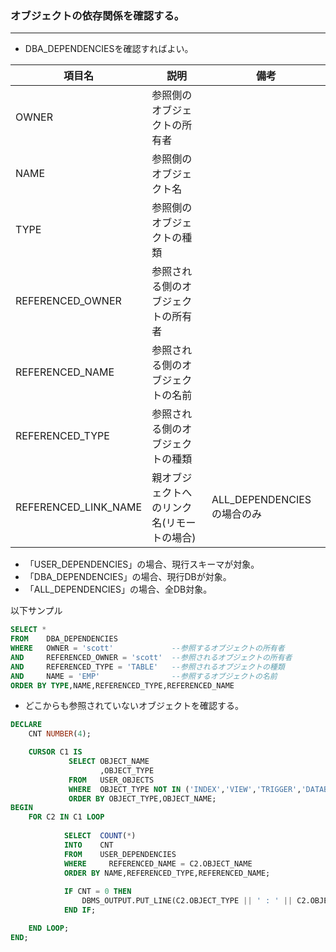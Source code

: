 ### オブジェクトの依存関係を確認する。
-----------------------------------

* DBA_DEPENDENCIESを確認すればよい。

|項目名					|説明											|備考						|
|-----------------------|-----------------------------------------------|---------------------------|
|OWNER					|参照側のオブジェクトの所有者					|							|
|NAME					|参照側のオブジェクト名							|							|
|TYPE					|参照側のオブジェクトの種類						|							|
|REFERENCED_OWNER		|参照される側のオブジェクトの所有者				|							|
|REFERENCED_NAME		|参照される側のオブジェクトの名前				|							|
|REFERENCED_TYPE		|参照される側のオブジェクトの種類				|							|
|REFERENCED_LINK_NAME	|親オブジェクトへのリンク名(リモートの場合)		|ALL_DEPENDENCIESの場合のみ	|


* 「USER_DEPENDENCIES」の場合、現行スキーマが対象。
* 「DBA_DEPENDENCIES」の場合、現行DBが対象。
* 「ALL_DEPENDENCIES」の場合、全DB対象。

以下サンプル
```sql
SELECT *
FROM	DBA_DEPENDENCIES
WHERE	OWNER = 'scott'				--参照するオブジェクトの所有者
AND		REFERENCED_OWNER = 'scott'	--参照されるオブジェクトの所有者
AND		REFERENCED_TYPE = 'TABLE'	--参照されるオブジェクトの種類
AND		NAME = 'EMP'				--参照するオブジェクトの名前
ORDER BY TYPE,NAME,REFERENCED_TYPE,REFERENCED_NAME
```

* どこからも参照されていないオブジェクトを確認する。

```sql
DECLARE
	CNT NUMBER(4);

	CURSOR C1 IS
			 SELECT OBJECT_NAME
					,OBJECT_TYPE
			 FROM	USER_OBJECTS
			 WHERE  OBJECT_TYPE NOT IN ('INDEX','VIEW','TRIGGER','DATABASE LINK','SEQUENCE')
			 ORDER BY OBJECT_TYPE,OBJECT_NAME;
BEGIN
	FOR C2 IN C1 LOOP
			
 			SELECT  COUNT(*)
			INTO	CNT
 			FROM    USER_DEPENDENCIES
 			WHERE     REFERENCED_NAME = C2.OBJECT_NAME
 			ORDER BY NAME,REFERENCED_TYPE,REFERENCED_NAME;
	
			IF CNT = 0 THEN
				DBMS_OUTPUT.PUT_LINE(C2.OBJECT_TYPE || ' : ' || C2.OBJECT_NAME);	
			END IF;

	END LOOP;
END;
```
